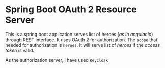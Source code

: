 # Spring Boot OAuth 2 Resource Server

This is a spring boot application serves list of heroes (_as in angular.io_) through REST interface. It uses OAuth 2 for authorization. The `scope` that needed for authorization is `heroes`. It will serve list of _heroes_ if the _access token_ is valid.

As the authorization server, I have used `Keycloak`